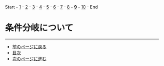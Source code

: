 Start - [1](step1.md) - [2](step2.md) - [3](step3.md) - [4](step4.md) - [5](step5.md) - [6](step6.md) - [7](step7.md) - [8](step8.md) - [**9**](step9.md) - [10](step10.md) - End

# 条件分岐について

---

- [前のページに戻る](step8a.md)
- [目次](README.md)
- [次のページに進む](step10.md)
